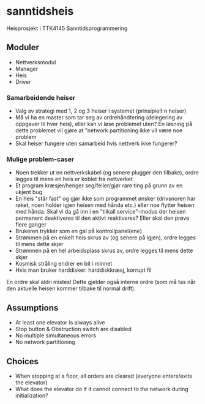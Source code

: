 # sanntidsheis
Heisprosjekt i TTK4145 Sanntidsprogrammering

## Moduler
- Nettverksmodul
- Manager
- Heis
- Driver

### Samarbeidende heiser
- Valg av strategi med 1, 2 og 3 heiser i systemet (prinsipielt n heiser)
- Må vi ha en master som tar seg av ordrehåndtering (delegering av oppgaver til hver heis), eller kan vi løse problemet uten? En løsning på dette problemet vil gjøre at "network partitioning ikke vil være noe problem
- Skal heiser fungere uten samarbeid hvis nettverk ikke fungerer?

### Mulige problem-caser
- Noen trekker ut en nettverkskabel (og senere plugger den tilbake), ordre legges til mens en heis er koblet fra nettverket
- Et program kræsjer/henger seg/feiler/gjør rare ting på grunn av en ukjent bug
- En heis "står fast" og gjør ikke som programmet ønsker (drivsnoren har røket, noen holder igjen heisen med hånda etc.) eller noe flytter heisen med hånda. Skal vi da gå inn i en "tilkall service"-modus der heisen permanent deaktiveres til den aktivt reaktiveres? Eller skal den prøve flere ganger
- Brukeren trykker som en gal på kontrollpanel(ene)
- Strømmen på en enkelt heis skrus av (og senere på igjen), ordre legges til mens dette skjer
- Strømmen på en hel arbeidsplass skrus av, ordre legges til mens dette skjer
- Kosmisk stråling endrer en bit i minnet
- Hvis man bruker harddisker: harddiskkræsj, korrupt fil

En ordre skal aldri mistes! Dette gjelder også interne ordre (som må tas når den aktuelle heisen kommer tilbake til normal drift).

## Assumptions
- At least one elevator is always alive
- Stop button & Obstruction switch are disabled
- No multiple simultaneous errors
- No network partitioning

## Choices
- When stopping at a floor, all orders are cleared (everyone enters/exits the elevator)
- What does the elevator do if it cannot connect to the network during initialization? 
